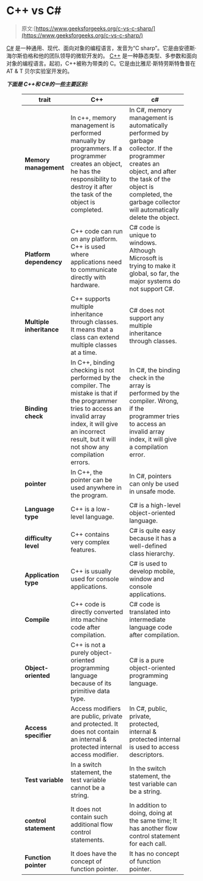 # C++ vs C#

> 原文:[https://www.geeksforgeeks.org/c-vs-c-sharp/](https://www.geeksforgeeks.org/c-vs-c-sharp/)

[C#](https://www.geeksforgeeks.org/introduction-to-c-sharp/) 是一种通用、现代、面向对象的编程语言，发音为“C sharp”。它是由安德斯·海尔斯伯格和他的团队领导的微软开发的。
[C++](https://www.geeksforgeeks.org/c-plus-plus/) 是一种静态类型、多参数和面向对象的编程语言。起初，C++被称为带类的 C。它是由比雅尼·斯特劳斯特鲁普在 AT & T 贝尔实验室开发的。

***下面是 C++和 C#的一些主要区别:***

<figure class="table">

| trait | C++ | c# |
| --- | --- | --- |
| **Memory management** | In c++, memory management is performed manually by programmers. If a programmer creates an object, he has the responsibility to destroy it after the task of the object is completed. | In C#, memory management is automatically performed by garbage collector. If the programmer creates an object, and after the task of the object is completed, the garbage collector will automatically delete the object. |
| **Platform dependency** | C++ code can run on any platform. C++ is used where applications need to communicate directly with hardware. | C# code is unique to windows. Although Microsoft is trying to make it global, so far, the major systems do not support C#. |
| **Multiple inheritance** | C++ supports multiple inheritance through classes. It means that a class can extend multiple classes at a time. | C# does not support any multiple inheritance through classes. |
| **Binding check** | In C++, binding checking is not performed by the compiler. The mistake is that if the programmer tries to access an invalid array index, it will give an incorrect result, but it will not show any compilation errors. | In C#, the binding check in the array is performed by the compiler. Wrong, if the programmer tries to access an invalid array index, it will give a compilation error. |
| **pointer** | In C++, the pointer can be used anywhere in the program. | In C#, pointers can only be used in unsafe mode. |
| **Language type** | C++ is a low-level language. | C# is a high-level object-oriented language. |
| **difficulty level** | C++ contains very complex features. | C# is quite easy because it has a well-defined class hierarchy. |
| **Application type** | C++ is usually used for console applications. | C# is used to develop mobile, window and console applications. |
| **Compile** | C++ code is directly converted into machine code after compilation. | C# code is translated into intermediate language code after compilation. |
| **Object-oriented** | C++ is not a purely object-oriented programming language because of its primitive data type. | C# is a pure object-oriented programming language. |
| **Access specifier** | Access modifiers are public, private and protected. It does not contain an internal & protected internal access modifier. | In C#, public, private, protected, internal & protected internal is used to access descriptors. |
| **Test variable** | In a switch statement, the test variable cannot be a string. | In the switch statement, the test variable can be a string. |
| **control statement** | It does not contain such additional flow control statements. | In addition to doing, doing at the same time; It has another flow control statement for each call. |
| **Function pointer** | It does have the concept of function pointer. | It has no concept of function pointer. |

</figure>